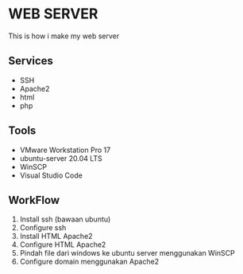 
# WEB SERVER

This is how i make my web server


## Services

 - SSH
 - Apache2
 - html
 - php


## Tools
- VMware Workstation Pro 17
- ubuntu-server 20.04 LTS
- WinSCP
- Visual Studio Code
## WorkFlow
1. Install ssh (bawaan ubuntu)
2. Configure ssh
3. Install HTML Apache2
4. Configure HTML Apache2
5. Pindah file dari windows ke ubuntu server menggunakan WinSCP
6. Configure domain menggunakan Apache2
